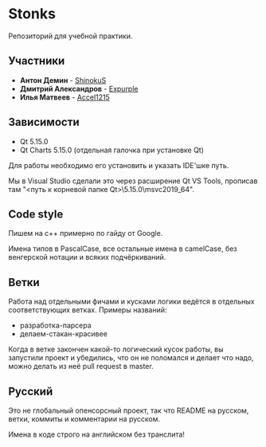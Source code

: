 # Stonks

Репозиторий для учебной практики.

## Участники

* **Антон Демин** - [ShinokuS](https://github.com/ShinokuS)
* **Дмитрий Александров** - [Expurple](https://github.com/Expurple)
* **Илья Матвеев** - [Accel1215](https://github.com/Accel1215)

## Зависимости

* Qt 5.15.0
* Qt Charts 5.15.0 (отдельная галочка при установке Qt)

Для работы необходимо его установить и указать IDE'шке путь.

Мы в Visual Studio сделали это через расширение Qt VS Tools, прописав там "<путь к корневой папке Qt>\5.15.0\msvc2019_64".

## Code style

Пишем на c++ примерно по гайду от Google.

Имена типов в PascalCase, все остальные имена в camelCase, без венгерской нотации и всяких подчёркиваний.

## Ветки

Работа над отдельными фичами и кусками логики ведётся в отдельных соответствующих ветках. Примеры названий:
- разработка-парсера
- делаем-стакан-красивее

Когда в ветке закончен какой-то логический кусок работы, вы запустили проект и убедились, что он не поломался и делает что надо, можно делать из неё pull request в master.

## Русский

Это не глобальный опенсорсный проект, так что README на русском, ветки, коммиты и комментарии на русском.

Имена в коде строго на английском без транслита!
